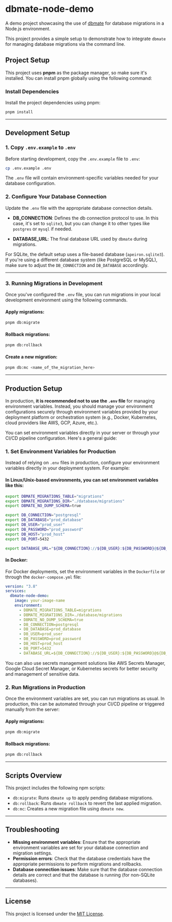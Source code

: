 # dbmate-node-demo

A demo project showcasing the use of [dbmate](https://github.com/amacneil/dbmate) for database migrations in a Node.js environment.

This project provides a simple setup to demonstrate how to integrate `dbmate` for managing database migrations via the command line.

## Project Setup

This project uses **pnpm** as the package manager, so make sure it's installed. You can install pnpm globally using the following command:


### Install Dependencies

Install the project dependencies using pnpm:

```bash
pnpm install
```

---

## Development Setup

### 1. Copy `.env.example` to `.env`

Before starting development, copy the `.env.example` file to `.env`:

```bash
cp .env.example .env
```

The `.env` file will contain environment-specific variables needed for your database configuration.

### 2. Configure Your Database Connection

Update the `.env` file with the appropriate database connection details.

- **DB_CONNECTION**: Defines the db connection protocol to use. In this case, it's set to `sqlite3`, but you can change it to other types like `postgres` or `mysql` if needed.

- **DATABASE_URL**: The final database URL used by `dbmate` during migrations.

For SQLite, the default setup uses a file-based database (`apeiron.sqlite3`). If you're using a different database system (like PostgreSQL or MySQL), make sure to adjust the `DB_CONNECTION` and `DB_DATABASE` accordingly.

---

### 3. Running Migrations in Development

Once you've configured the `.env` file, you can run migrations in your local development environment using the following commands.

#### Apply migrations:

```bash
pnpm db:migrate
```

#### Rollback migrations:

```bash
pnpm db:rollback
```

#### Create a new migration:

```bash
pnpm db:mc <name_of_the_migration_here>
```

---

## Production Setup

In production, **it is recommended not to use the `.env` file** for managing environment variables. Instead, you should manage your environment configurations securely through environment variables provided by your deployment platform or orchestration system (e.g., Docker, Kubernetes, cloud providers like AWS, GCP, Azure, etc.).

You can set environment variables directly in your server or through your CI/CD pipeline configuration. Here's a general guide:

### 1. Set Environment Variables for Production

Instead of relying on `.env` files in production, configure your environment variables directly in your deployment system. For example:

#### In Linux/Unix-based environments, you can set environment variables like this:

```bash
export DBMATE_MIGRATIONS_TABLE="migrations"
export DBMATE_MIGRATIONS_DIR="./database/migrations"
export DBMATE_NO_DUMP_SCHEMA=true

export DB_CONNECTION="postgresql"
export DB_DATABASE="prod_database"
export DB_USER="prod_user"
export DB_PASSWORD="prod_password"
export DB_HOST="prod_host"
export DB_PORT=5432

export DATABASE_URL="${DB_CONNECTION}://${DB_USER}:${DB_PASSWORD}@${DB_HOST}:${DB_PORT}/${DB_DATABASE}"
```

#### In Docker:

For Docker deployments, set the environment variables in the `Dockerfile` or through the `docker-compose.yml` file:

```yaml
version: "3.8"
services:
  dbmate-node-demo:
    image: your-image-name
    environment:
      - DBMATE_MIGRATIONS_TABLE=migrations
      - DBMATE_MIGRATIONS_DIR=./database/migrations
      - DBMATE_NO_DUMP_SCHEMA=true
      - DB_CONNECTION=postgresql
      - DB_DATABASE=prod_database
      - DB_USER=prod_user
      - DB_PASSWORD=prod_password
      - DB_HOST=prod_host
      - DB_PORT=5432
      - DATABASE_URL=${DB_CONNECTION}://${DB_USER}:${DB_PASSWORD}@${DB_HOST}:${DB_PORT}/${DB_DATABASE}
```

You can also use secrets management solutions like AWS Secrets Manager, Google Cloud Secret Manager, or Kubernetes secrets for better security and management of sensitive data.

### 2. Run Migrations in Production

Once the environment variables are set, you can run migrations as usual. In production, this can be automated through your CI/CD pipeline or triggered manually from the server:

#### Apply migrations:

```bash
pnpm db:migrate
```

#### Rollback migrations:

```bash
pnpm db:rollback
```


---

## Scripts Overview

This project includes the following npm scripts:

- `db:migrate`: Runs `dbmate up` to apply pending database migrations.
- `db:rollback`: Runs `dbmate rollback` to revert the last applied migration.
- `db:mc`: Creates a new migration file using `dbmate new`.

---

## Troubleshooting

- **Missing environment variables**: Ensure that the appropriate environment variables are set for your database connection and migration settings.
- **Permission errors**: Check that the database credentials have the appropriate permissions to perform migrations and rollbacks.
- **Database connection issues**: Make sure that the database connection details are correct and that the database is running (for non-SQLite databases).

---

## License

This project is licensed under the [MIT License](https://opensource.org/licenses/mit).
